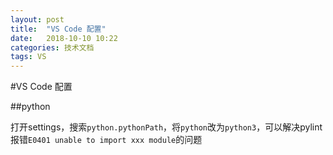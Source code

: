 ```yaml
---
layout: post
title:  "VS Code 配置"
date:   2018-10-10 10:22
categories: 技术文档
tags: VS
---
```


#VS Code 配置

##python

打开settings，搜索`python.pythonPath`，将`python`改为`python3`，可以解决pylint报错`E0401 unable to import xxx module`的问题